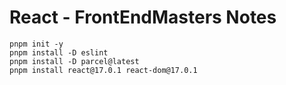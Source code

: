 # React - FrontEndMasters Notes

```
pnpm init -y
pnpm install -D eslint
pnpm install -D parcel@latest
pnpm install react@17.0.1 react-dom@17.0.1
```

